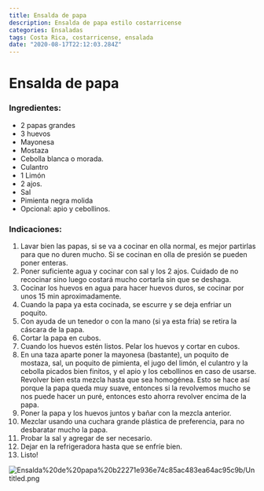 ```yaml
---
title: Ensalda de papa
description: Ensalda de papa estilo costarricense
categories: Ensaladas
tags: Costa Rica, costarricense, ensalada
date: "2020-08-17T22:12:03.284Z"
---
```

# Ensalda de papa

### Ingredientes:

- 2 papas grandes
- 3 huevos
- Mayonesa
- Mostaza
- Cebolla blanca o morada.
- Culantro
- 1 Limón
- 2 ajos.
- Sal
- Pimienta negra molida
- Opcional: apio y cebollinos.

### Indicaciones:

1. Lavar bien las papas, si se va a cocinar en olla normal, es mejor partirlas para que no duren mucho. Si se cocinan en olla de presión se pueden poner enteras.
2. Poner suficiente agua y cocinar con sal y los 2 ajos. Cuidado de no recocinar sino luego costará mucho cortarla sin que se deshaga.
3. Cocinar los huevos en agua para hacer huevos duros, se cocinar por unos 15 min aproximadamente.
4. Cuando la papa ya esta cocinada, se escurre y se deja enfriar un poquito.
5. Con ayuda de un tenedor o con la mano (si ya esta fría) se retira la cáscara de la papa.
6. Cortar la papa en cubos.
7. Cuando los huevos estén listos. Pelar los huevos y cortar en cubos.
8. En una taza aparte poner la mayonesa (bastante), un poquito de mostaza, sal, un poquito de pimienta, el jugo del limón, el culantro y la cebolla picados bien finitos, y el apio y los cebollinos en caso de usarse. Revolver bien esta mezcla hasta que sea homogénea. Esto se hace así porque la papa queda muy suave, entonces si la revolvemos mucho se nos puede hacer un puré, entonces esto ahorra revolver encima de la papa.
9. Poner la papa y los huevos juntos y bañar con la mezcla anterior. 
10. Mezclar usando una cuchara grande plástica de preferencia, para no desbaratar mucho la papa.
11. Probar la sal y agregar de ser necesario.
12. Dejar en la refrigeradora hasta que se enfríe  bien.
13. Listo!

![Ensalda%20de%20papa%20b22271e936e74c85ac483ea64ac95c9b/Untitled.png](Ensalda%20de%20papa%20b22271e936e74c85ac483ea64ac95c9b/Untitled.png)